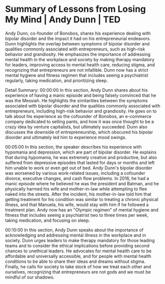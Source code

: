 # Summary of Lessons from Losing My Mind | Andy Dunn | TED

Andy Dunn, co-founder of Bonobos, shares his experience dealing with bipolar disorder and the impact it had on his entrepreneurial endeavors. Dunn highlights the overlap between symptoms of bipolar disorder and qualities commonly associated with entrepreneurs, such as high-risk behavior and grandiosity. He emphasizes the importance of addressing mental health in the workplace and society by making therapy mandatory for leaders, improving access to mental health care, reducing stigma, and recognizing that entrepreneurs are not infallible. Dunn now has a strict mental hygiene and fitness regimen that includes seeing a psychiatrist regularly, taking medication, and prioritizing sleep.

Detail Summary: 
00:00:00
In this section, Andy Dunn shares about his experience of having a manic episode and being falsely convinced that he was the Messiah. He highlights the similarities between the symptoms associated with bipolar disorder and the qualities commonly associated with entrepreneurs, including high-risk behavior and grandiosity. He goes on to talk about his experience as the cofounder of Bonobos, an e-commerce company dedicated to selling pants, and how it was once thought to be a crazy idea by venture capitalists, but ultimately succeeded. Dunn also discusses the downside of entrepreneurship, which obscured his bipolar disorder and ultimately led him to experience mood swings.

00:05:00
In this section, the speaker describes his experience with hypomania and depression, which are part of bipolar disorder. He explains that during hypomania, he was extremely creative and productive, but also suffered from depressive episodes that lasted for days or months and left him unable to work or even get out of bed. Andy Dunn's bipolar disorder was worsened by various work-related issues, including a cofounder divorce, executive changes, and cash flow problems. In 2016, he had a manic episode where he believed he was the president and Batman, and he physically harmed his wife and mother-in-law while attempting to flee naked into the streets. After the incident, his mother-in-law told him that getting treatment for his condition was similar to treating a chronic physical illness, and that Manuela, his wife, would stay with him if he followed a treatment plan. Andy now has an "Olympic regimen" of mental hygiene and fitness that includes seeing a psychiatrist two to three times per week, taking medication, and focusing on sleep.

00:10:00
In this section, Andy Dunn speaks about the importance of acknowledging and addressing mental illness in the workplace and in society. Dunn urges leaders to make therapy mandatory for those leading teams and to consider the ethical implications before providing second chances to unethical leaders. He advocates for mental health care to be affordable and universally accessible, and for people with mental health conditions to be able to share their ideas and dreams without stigma. Finally, he calls for society to take stock of how we treat each other and ourselves, recognizing that entrepreneurs are not gods and we must be mindful of our shadows.

